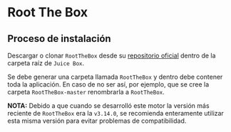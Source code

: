 # Root The Box

## Proceso de instalación

Descargar o clonar `RootTheBox` desde su [repositorio oficial](https://github.com/moloch--/RootTheBox) dentro de la carpeta raíz de `Juice Box`.

Se debe generar una carpeta llamada `RootTheBox` y dentro debe contener toda la aplicación. En caso de no ser así, por ejemplo, que se cree la carpeta `RootTheBox-master` renombrarla a `RootTheBox`.

**NOTA:** Debido a que cuando se desarrolló este motor la versión más reciente de `RootTheBox` era la `v3.14.0`, se recomienda enteramente utilizar esta misma versión para evitar problemas de compatibilidad.